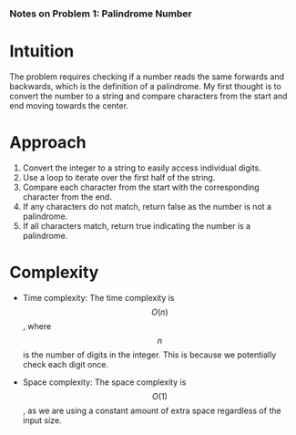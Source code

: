 ### **Notes on Problem 1: Palindrome Number**

# Intuition
The problem requires checking if a number reads the same forwards and backwards, which is the definition of a palindrome. My first thought is to convert the number to a string and compare characters from the start and end moving towards the center.

# Approach
1. Convert the integer to a string to easily access individual digits.
2. Use a loop to iterate over the first half of the string.
3. Compare each character from the start with the corresponding character from the end.
4. If any characters do not match, return false as the number is not a palindrome.
5. If all characters match, return true indicating the number is a palindrome.

# Complexity
- Time complexity: 
  The time complexity is $$O(n)$$, where $$n$$ is the number of digits in the integer. This is because we potentially check each digit once.

- Space complexity:
  The space complexity is $$O(1)$$, as we are using a constant amount of extra space regardless of the input size.  

